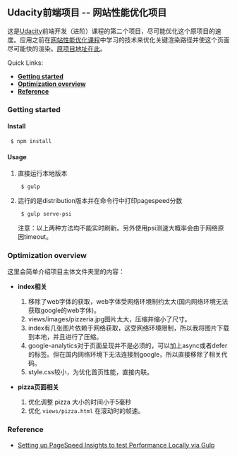 ## Udacity前端项目 -- 网站性能优化项目

这是[Udacity](https://cn.udacity.com)前端开发（进阶）课程的第二个项目，尽可能优化这个原项目的速度。应用之前在[网站性能优化课程](https://cn.udacity.com/course/website-performance-optimization--ud884/)中学习的技术来优化关键渲染路径并使这个页面尽可能快的渲染。[原项目地址在此](https://github.com/udacity/cn-frontend-development-advanced/tree/master/Website%20Optimization_zh)。

Quick Links:

- **[Getting started](#getting-started)**
- **[Optimization overview](#optimization-overview)**
- **[Reference](#reference)**

### Getting started

#### Install

```
 $ npm install
```

#### Usage

1. 直接运行本地版本

   ```
    $ gulp
   ```

2. 运行的是distribution版本并在命令行中打印pagespeed分数

   ```
    $ gulp serve-psi
   ```

   注意：以上两种方法均不能实时刷新。另外使用psi测速大概率会由于网络原因timeout。

### Optimization overview

这里会简单介绍项目主体文件夹里的内容：

- **index相关**
  1. 移除了web字体的获取，web字体受网络环境制约太大(国内网络环境无法获取google的web字体)。
  2. views/images/pizzeria.jpg图片太大，压缩并缩小了尺寸。
  3. index有几张图片依赖于网络获取，这受网络环境限制，所以我将图片下载到本地，并且进行了压缩。
  4. google-analytics对于页面呈现并不是必须的，可以加上async或者defer的标签。但在国内网络环境下无法连接到google，所以直接移除了相关代码。
  5. style.css较小，为优化首页性能，直接内联。


- **pizza页面相关**
  1. 优化调整 pizza 大小的时间小于5毫秒
  2. 优化 `views/pizza.html` 在滚动时的帧速。

### Reference

- [Setting up PageSpeed Insights to test Performance Locally via Gulp](https://una.im/gulp-local-psi/)
